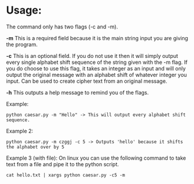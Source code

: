 # Usage:
The command only has two flags (-c and -m).

**-m** <String> This is a required field because it is the main string input you are giving the program.

**-c** <Integer> This is an optional field. If you do not use it then it will simply output every single alphabet shift sequence of the string given with the -m flag. If you do choose to use this flag, it takes an integer as an input and will only output the original message with an alphabet shift of whatever integer you input. Can be used to create cipher text from an original message.

**-h** This outputs a help message to remind you of the flags.

Example:
```
python caesar.py -m "Hello" -> This will output every alphabet shift sequence.
```
Example 2: 
```
python caesar.py -m czggj -c 5 -> Outputs 'hello' because it shifts the alphabet over by 5
```

Example 3 (with file):
On linux you can use the following command to take text from a file and pipe it to the python script.
```
cat hello.txt | xargs python caesar.py -c5 -m
```
